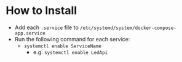 # How to Install

- Add each `.service` file to `/etc/systemd/system/docker-compose-app.service`
- Run the following command for each service:
  - `systemctl enable ServiceName`
    - e.g. `systemctl enable LedApi`
